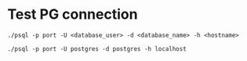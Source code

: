 # Test PG connection

```
./psql -p port -U <database_user> -d <database_name> -h <hostname>
```

```
./psql -p port -U postgres -d postgres -h localhost
```